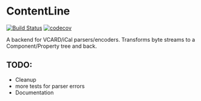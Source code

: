 # ContentLine
[![Build Status](https://travis-ci.org/mqus/contentline-rs.svg?branch=master)](https://travis-ci.org/mqus/contentline-rs)
[![codecov](https://codecov.io/gh/mqus/contentline-rs/branch/master/graph/badge.svg)](https://codecov.io/gh/mqus/contentline-rs)

A backend for VCARD/iCal parsers/encoders. Transforms byte streams to a Component/Property tree and back.

## TODO:

 - Cleanup
 - more tests for parser errors
 - Documentation

